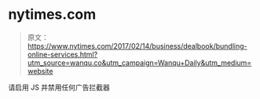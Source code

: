 # nytimes.com

> 原文：<https://www.nytimes.com/2017/02/14/business/dealbook/bundling-online-services.html?utm_source=wanqu.co&utm_campaign=Wanqu+Daily&utm_medium=website>

请启用 JS 并禁用任何广告拦截器